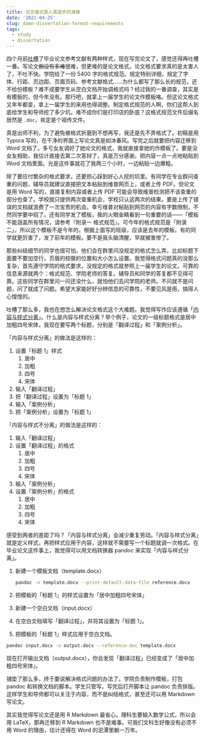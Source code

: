 ```yaml
---
title: 论文格式是人类退步的滑梯
date: '2021-04-25'
slug: damn-dissertation-format-requirements
tags:
  - study
  - dissertation
---
```


四个月前[吐槽](http://disq.us/p/2dzghw9)了毕业论文参考文献有两种样式，现在写完论文了，感觉还得再吐槽一番。写论文~~倒没有多难~~很难，但更难的是论文格式。论文格式要求真的是太害人了，不吐不快。学院给了一份 5400 字的格式规范。规定特别详细，规定了字体、行距、页边距、页眉页码、参考文献格式……为什么都写了那么长的规范，还不给份模板？难不成要学生从空白文档开始调格式吗？经过我的一番调查，其实是有模板的，但今年没有。那行吧，就拿上一届学生的论文作模板咯。但这论文格式又年年都变，拿上一届学生的来用也得调整。制定格式规范的人啊，你们这帮人到底给学生和导师挖了多少坑。难不成你们是打印店的卧底？这格式规范文件后缀名居然是 `.doc`，肯定是个祖传文件。

真是出师不利，为了避免被格式折磨到不想再写，我还是先不弄格式了。初稿是用 Typora 写的，在干净的界面上写论文真是如沐春风。写完之后就要把内容迁移到 Word 文档了。多亏女友调好了她论文的格式，我就直接拿她的作模板了。要是没女友相助，我估计直接去第二次答辩了，真是万分感谢。把内容一点一点地粘贴到 Word 文档里面。光是这件事就花了我两三个小时，一边粘贴一边爆粗。

除了要应付繁杂的格式要求，还要担心踩到好心人挖的坑里。有同学在专业群问查重的问题，辅导员就建议直接把文本粘贴到维普网页上，或者上传 PDF。但论文是用 Word 写的，直接复制内容或者上传 PDF 可能会导致维普检测把不该查重的部分也查了。学校就只提供两次查重机会，学校只认这两次的结果。要是上传了错误的文档就浪费了一次宝贵的机会。幸亏维普对粘贴到网页的内容有字数限制，不然同学要中招了。还有同学发了模板，我的火眼金睛看到一句重要的话——「模板不能涵盖所有情况，请参考『附录一 格式规范』。可今年的格式规范是「附录二」，所以这个模板不是今年的。根据上面写的班级，应该是去年的模板。有的同学就更厉害了，发了前年的模板。要不是我头脑清醒，早就被害惨了。

那些纠结细节的同学也很可怕，他们会在群里问没规定的格式怎么弄。比如标题下面要不要加空行，页眉的校徽的位置和大小怎么设置。我觉得格式问题真的没那么复杂，首先遵守学院的格式要求，没规定的格式就参照上一届学生的论文。可靠的信息来源就两个：格式规范、学院老师的答复。辅导员和同学的答复都不见得可靠。这些同学在群里问一问还没什么，就怕他们去问学院的老师。不问就不是问题，问了就成了问题。希望大家能好好分辨信息的可靠性，不要见风是雨，搞得人心惶惶的。

吐槽了那么多，我也在想怎么解决论文格式这个大难题。我觉得写作应该遵循「[内容与样式分离](https://zh.wikipedia.org/wiki/%E5%91%88%E7%8E%B0%E4%B8%8E%E5%86%85%E5%AE%B9%E5%88%86%E7%A6%BB)」。什么是内容与样式分离？举个例子，论文的一级标题格式是居中加粗四号宋体，我现在要写两个标题，分别是「翻译过程」和「案例分析」。

「内容与样式分离」的做法是这样的：

1. 设置「标题 1」样式
    1. 居中
    1. 加粗
    1. 四号
    1. 宋体
1. 输入「翻译过程」
1. 把「翻译过程」设置为「标题 1」
1. 输入「案例分析」
1. 把「案例分析」设置为「标题 1」

「内容与样式不分离」的做法是这样的：

1. 输入「翻译过程」
1. 设置「翻译过程」的格式
    1. 居中
    1. 加粗
    1. 四号
    1. 宋体
1. 输入「案例分析」
1. 设置「案例分析」的格式
    1. 居中
    1. 加粗
    1. 四号
    1. 宋体

感受到两者的差距了吗？「内容与样式分离」会减少重复劳动。「内容与样式分离」就是定义样式，再把样式应用于内容，这样就不需要写一个标题就调一次格式。在毕业论文这件事上，我觉得可以用文档转换器 pandoc 来实现「内容与样式分离」。

1. 新建一个模板文档（template.docx）

    ```bash
    pandoc -o template.docx --print-default-data-file reference.docx
    ```

2. 把模板的「标题 1」的样式设置为「居中加粗四号宋体」

3. 新建一个空白文档（input.docx）

4. 在空白文档填写「翻译过程」，并将其设置为「标题 1」。

5. 把模板的「标题 1」样式应用于空白文档。

```bash
pandoc input.docx -o output.docx --reference-doc template.docx
```

现在打开输出文档（output.docx），你会发现「翻译过程」已经变成了「居中加粗四号宋体」。

铺垫了那么多，终于要说解决格式问题的办法了。学院负责制作模板，打包 pandoc 和转换文档的脚本。学生只管写，写完后打开脚本让 pandoc 负责排版。这样学生和导师都可以关注于内容，而不是纠结格式，甚至还可以用 Markdown 写论文。

其实我觉得写论文还是用 R Markdown 最省心。理科生要输入数学公式，所以会用 LaTeX，那再迁移到 R Markdown 也不是难事。可我们文科生好像没有必须不用 Word 的理由，估计还得在 Word 的泥潭里躺一万年。

